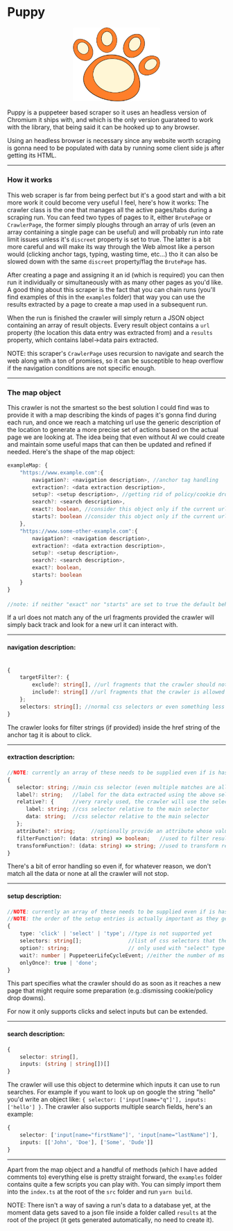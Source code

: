 # Puppy

<p align="center"><img src="./preview/puppy.png" width="200px"/></p>

Puppy is a puppeteer based scraper so it uses an headless version of Chromium it ships with, and which is the only version guarateed to work with the library, that being said it can be hooked up to any browser.

Using an headless browser is necessary since any website worth scraping is gonna need to be populated with data by running some client side js after getting its HTML.

-----

### How it works

This web scraper is far from being perfect but it's a good start and with a bit more work it could become very useful I feel, here's how it works: The crawler class is the one that manages all the active pages/tabs during a scraping run. You can feed two types of pages to it, either `BrutePage` or `CrawlerPage`, the former simply ploughs through an array of urls (even an array containing a single page can be useful) and will probably run into rate limit issues unless it's `discreet` property is set to true. The latter is a bit more careful and will make its way through the Web almost like a person would (clicking anchor tags, typing, wasting time, etc...) tho it can also be slowed down with the same `discreet` property/flag the `BrutePage` has.

After creating a page and assigning it an id (which is required) you can then run it individually or simultaneously with as many other pages as you'd like. A good thing about this scraper is the fact that you can chain runs (you'll find examples of this in the `examples` folder) that way you can use the results extracted by a page to create a map used in a subsequent run.

When the run is finished the crawler will simply return a JSON object containing an array of result objects. Every result object contains a `url` property (the location this data entry was extracted from) and a `results` property, which contains label->data pairs extracted.

NOTE: this scraper's `CrawlerPage` uses recursion to navigate and search the web along with a ton of promises, so it can be susceptible to heap overflow if the navigation conditions are not specific enough.

-----
### The map object
This crawler is not the smartest so the best solution I could find was to provide it with a map describing the kinds of pages it's gonna find during each run, and once we reach a matching url use the generic description of the location to generate a more precise set of actions based on the actual page we are looking at. The idea being that even without AI we could create and maintain some useful maps that can then be updated and refined if needed. Here's the shape of the map object:

```ts
exampleMap: {
	"https://www.example.com":{
		navigation?: <navigation description>, //anchor tag handling
		extraction?: <data extraction description>,
		setup?: <setup description>, //getting rid of policy/cookie dropdowns that might be in the way when accessing a webpage
		search?: <search description>,
		exact?: boolean, //consider this object only if the current url is exactly "https://www.example.com"
		starts?: boolean //consider this object only if the current url start with "https://www.example.com"
	},
	"https://www.some-other-example.com":{
		navigation?: <navigation description>,
		extraction?: <data extraction description>,
		setup?: <setup description>,
		search?: <search description>,
		exact?: boolean,
		starts?: boolean
	}
}

//note: if neither "exact" nor "starts" are set to true the default behavior is to match any url which contains the fragment
```
If a url does not match any of the url fragments provided the crawler will simply back track and look for a new url it can interact with.

----

#### navigation description:

```ts

{
	targetFilter?: {
		exclude?: string[], //url fragments that the crawler should not interact with
		include?: string[] //url fragments that the crawler is allowed to interact with
	};
	selectors: string[]; //normal css selectors or even something less likely to change on a webpage like p[data-important="some-important-value"]
}

```
The crawler looks for filter strings (if provided) inside the href string of the anchor tag it is about to click.

----

#### extraction description:

```ts
//NOTE: currently an array of these needs to be supplied even if is has length of just 1 (meaning you want to extract only one piece of data from the whole page you are describing)
{
   selector: string; //main css selector (even multiple matches are allowed)
   label?: string;   //label for the data extracted using the above selector
   relative?: {      //very rarely used, the crawler will use the selector above as a root from which to run a relative search
      label: string; //css selector relative to the main selector
      data: string;  //css selector relative to the main selector
   };
   attribute?: string;     //optionally provide an attribute whose value you want to extract from the matching elements (you could extract the value of "href" for example, instead of the default text extraction)
   filterFunction?: (data: string) => boolean;   //used to filter results as they get extracted
   transformFunction?: (data: string) => string; //used to transform results as they get extracted
}

```

There's a bit of error handling so even if, for whatever reason, we don't match all the data or none at all the crawler will not stop.

-----
#### setup description:

```ts
//NOTE: currently an array of these needs to be supplied even if is has length of just 1
//NOTE: the order of the setup entries is actually important as they get executed one after the other
{
	type: 'click' | 'select' | 'type'; //type is not supported yet
	selectors: string[];               //list of css selectors that the crawler needs to interact with
	option?: string;                   // only used with "select" type (option to be picked in a select HTML element)
	wait?: number | PuppeteerLifeCycleEvent; //either the number of ms we have to wait for the interaction to take effect or one of puppeteer's default wait events
	onlyOnce?: true | 'done';
}
```

This part specifies what the crawler should do as soon as it reaches a new page that might require some preparation (e.g.:dismissing cookie/policy drop downs).

For now it only supports clicks and select inputs but can be extended.

-----
#### search description:


```ts
{
	selector: string[],
	inputs: (string | string[])[]
}
```

The crawler will use this object to determine which inputs it can use to run searches. For example if you want to look up on google the string "hello" you'd write an object like: `{ selector: ['input[name="q"]'], inputs: ['hello'] }`. The crawler also supports multiple search fields, here's an example:  
  
```ts
{
	selector: ['input[name="firstName"]', 'input[name="lastName"]'],
	inputs: [['John', 'Doe'], ['Some', 'Dude']]
}
```

----

Apart from the map object and a handful of methods (which I have added comments to) everything else is pretty straight forward, the `examples` folder contains quite a few scripts you can play with. You can simply import them into the `index.ts` at the root of the `src` folder and run `yarn build`.

NOTE: There isn't a way of saving a run's data to a database yet, at the moment data gets saved to a json file inside a folder called `results` at the root of the project (it gets generated automatically, no need to create it).

